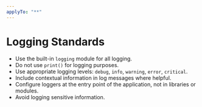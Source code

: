 ```yaml
---
applyTo: "**"
---
```

# Logging Standards

- Use the built-in `logging` module for all logging.
- Do not use `print()` for logging purposes.
- Use appropriate logging levels: `debug`, `info`, `warning`, `error`, `critical`.
- Include contextual information in log messages where helpful.
- Configure loggers at the entry point of the application, not in libraries or modules.
- Avoid logging sensitive information.
